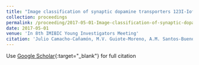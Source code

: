 ```yaml
---
title: "Image classification of synaptic dopamine transporters 123I-Ioflupane by machine learning techniques"
collection: proceedings
permalink: /proceeding/2017-05-01-Image-classification-of-synaptic-dopamine-transporters-123I-Ioflupane-by-machine-learning-techniques
date: 2017-05-01
venue: 'In 8th IMIBIC Young Investigators Meeting'
citation: 'Julio Camacho-Cañamón, M.V. Guiote-Moreno, A.M. Santos-Bueno, E. Rodríguez-Cáceres, E. Carmona-Asenjo, J.A. Vallejo-Casas, **Pedro Antonio Gutiérrez**, César Hervás-Martínez, &quot;Image classification of synaptic dopamine transporters 123I-Ioflupane by machine learning techniques.&quot; In 8th IMIBIC Young Investigators Meeting, 2017, Córdoba, Spain, pp.88.'
---
```

Use [Google Scholar](https://scholar.google.com/scholar?q=Image+classification+of+synaptic+dopamine+transporters+123I+Ioflupane+by+machine+learning+techniques){:target="_blank"} for full citation